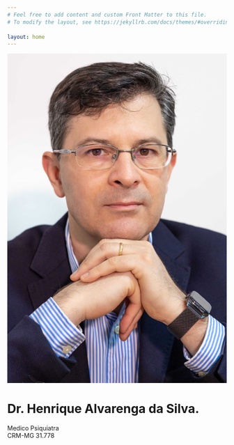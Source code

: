 ```yaml
---
# Feel free to add content and custom Front Matter to this file.
# To modify the layout, see https://jekyllrb.com/docs/themes/#overriding-theme-defaults

layout: home
---
```


![Henrique](./images/retrato_s.jpeg)
# Dr. Henrique Alvarenga da Silva.  
Medico Psiquiatra  
CRM-MG 31.778
